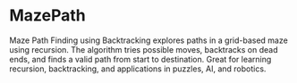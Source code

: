 # MazePath
Maze Path Finding using Backtracking explores paths in a grid-based maze using recursion. The algorithm tries possible moves, backtracks on dead ends, and finds a valid path from start to destination. Great for learning recursion, backtracking, and applications in puzzles, AI, and robotics.
